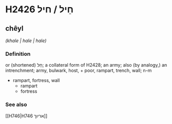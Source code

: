 # H2426 חֵיל / חיל

## chêyl

_(khale | hale | hale)_

### Definition

or (shortened) חֵל; a collateral form of H2428; an army; also (by analogy,) an intrenchment; army, bulwark, host, + poor, rampart, trench, wall; n-m

- rampart, fortress, wall
  - rampart
  - fortress

### See also

[[H746|H746 אריוך]]
